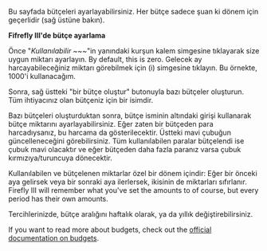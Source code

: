 Bu sayfada bütçeleri ayarlayabilirsiniz. Her bütçe sadece şuan ki dönem için geçerlidir (sağ üstüne bakın).

**Fifrefly III'de bütçe ayarlama**

Önce "*Kullanılabilir ~~~*"in yanındaki kurşun kalem simgesine tıklayarak size uygun miktarı ayarlayın. By default, this is zero. Gelecek ay harcayabileceğiniz miktarı görebilmek için (i) simgesine tıklayın. Bu örnekte, 1000'i kullanacağım.

Sonra, sağ üstteki "bir bütçe oluştur" butonuyla bazı bütçeler oluşturun. Tüm ihtiyacınız olan bütçeniz için bir isimdir.

Bazı bütçeleri oluşturduktan sonra, bütçe isminin altındaki girişi kullanarak bütçe miktarını ayarlayabilirsiniz. Eğer zaten bir bütçeden para harcadıysanız, bu harcama da gösterilecektir. Üstteki mavi çubuğun güncelleneceğini görebilirsiniz. Tüm kullanılabilen paralar bütçelendi ise çubuk mavi olacaktır ve eğer bütçeden daha fazla paranız varsa çubuk kırmızıya/turuncuya dönecektir.

Kullanılabilen ve bütçelenen miktarlar özel bir dönem içindir: Eğer bir önceki aya gelirsek veya bir sonraki aya ilerlersek, ikisinin de miktarları sıfırlanır. Firefly III will remember what you've set the amounts to of course, but every period has their own amounts.

Tercihlerinizde, bütçe aralığını haftalık olarak, ya da yıllık değiştirebilirsiniz.

If you want to read more about budgets, check out the [official documentation on budgets](https://docs.firefly-iii.org/concepts/budgets).